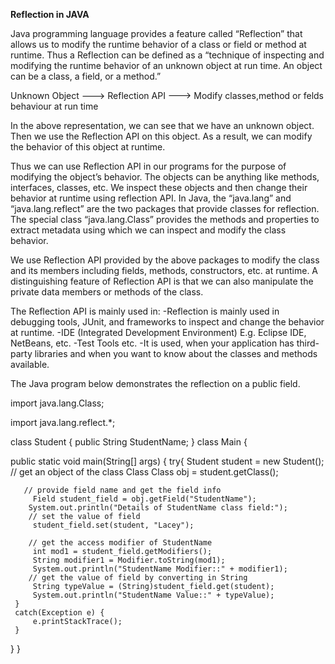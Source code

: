 
**Reflection in JAVA**

Java programming language provides a feature called “Reflection” that allows us to modify the runtime behavior of a class or field or method at runtime. Thus a Reflection can be defined as a “technique of inspecting and modifying the runtime behavior of an unknown object at run time. An object can be a class, a field, or a method.”

   Unknown Object    --->     Reflection API   --->   Modify classes,method or felds behaviour at run time
   
 In the above representation, we can see that we have an unknown object. Then we use the Reflection API on this object. As a result, we can modify the behavior of this object at runtime.

Thus we can use Reflection API in our programs for the purpose of modifying the object’s behavior. The objects can be anything like methods, interfaces, classes, etc. We inspect these objects and then change their behavior at runtime using reflection API.
In Java, the “java.lang” and “java.lang.reflect” are the two packages that provide classes for reflection. The special class “java.lang.Class” provides the methods and properties to extract metadata using which we can inspect and modify the class behavior.

We use Reflection API provided by the above packages to modify the class and its members including fields, methods, constructors, etc. at runtime. A distinguishing feature of Reflection API is that we can also manipulate the private data members or methods of the class.
   
The Reflection API is mainly used in:
-Reflection is mainly used in debugging tools, JUnit, and frameworks to inspect and change the behavior at runtime.
-IDE (Integrated Development Environment) E.g. Eclipse IDE, NetBeans, etc.
-Test Tools etc.
-It is used, when your application has third-party libraries and when you want to know about the classes and methods available.

The Java program below demonstrates the reflection on a public field.

import java.lang.Class;

import java.lang.reflect.*;

class Student {
  public String StudentName;
}
class Main {

  public static void main(String[] args) {
     try{
         Student student = new Student();
        // get an object of the class Class
         Class obj = student.getClass(); 
 
       // provide field name and get the field info     
         Field student_field = obj.getField("StudentName");
        System.out.println("Details of StudentName class field:");
        // set the value of field
         student_field.set(student, "Lacey");
         
        // get the access modifier of StudentName
         int mod1 = student_field.getModifiers();
         String modifier1 = Modifier.toString(mod1);
         System.out.println("StudentName Modifier::" + modifier1);
        // get the value of field by converting in String
         String typeValue = (String)student_field.get(student);
         System.out.println("StudentName Value::" + typeValue);
     }
     catch(Exception e) {
         e.printStackTrace();
     }
  }
}
